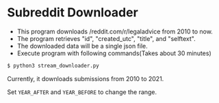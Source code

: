 # Subreddit Downloader
* This program downloads /reddit.com/r/legaladvice from 2010 to now.
* The program retrieves "id", "created_utc", "title", and "selftext".
* The downloaded data will be a single json file.
* Execute program with following commands(Takes about 30 minutes)

```bash
$ python3 stream_downloader.py
```
Currently, it downloads submissions from 2010 to 2021.

Set `YEAR_AFTER` and `YEAR_BEFORE` to change the range.
